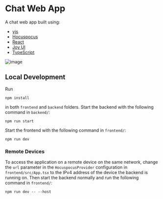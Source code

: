 # Chat Web App
A chat web app built using:
- [yjs](https://github.com/yjs/yjs)
- [Hocuspocus](https://github.com/ueberdosis/hocuspocus)
- [React](https://react.dev/)
- [Joy UI](https://mui.com/joy-ui/getting-started/)
- [TypeScript](https://www.typescriptlang.org/)

![image](https://github.com/fenjalien/chat-web-app/assets/34489450/eb0696cf-a7bc-4e07-841f-131594264dd2)

## Local Development
Run 
```
npm install
```
in both `frontend` and `backend` folders.
Start the backend with the following command in `backend/`:
```
npm run start
```
Start the frontend with the following command in `frontend/`:
```
npm run dev
```
### Remote Devices
To access the application on a remote device on the same network, change the `url` parameter in the `HocuspocusProvider` configuration in `frontend/src/App.tsx` to the IPv4 address of the device the backend is running on. Then start the backend normally and run the following command in `frontend/`:
```
npm run dev -- --host
```
